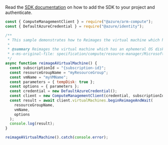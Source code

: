 Read the [SDK documentation](https://github.com/Azure/azure-sdk-for-js/blob/%40azure%2Farm-compute_19.0.0/sdk/compute/arm-compute/README.md) on how to add the SDK to your project and authenticate.

```javascript
const { ComputeManagementClient } = require("@azure/arm-compute");
const { DefaultAzureCredential } = require("@azure/identity");

/**
 * This sample demonstrates how to Reimages the virtual machine which has an ephemeral OS disk back to its initial state.
 *
 * @summary Reimages the virtual machine which has an ephemeral OS disk back to its initial state.
 * x-ms-original-file: specification/compute/resource-manager/Microsoft.Compute/stable/2022-03-01/ComputeRP/examples/virtualMachineExamples/VirtualMachine_Reimage.json
 */
async function reimageAVirtualMachine() {
  const subscriptionId = "{subscription-id}";
  const resourceGroupName = "myResourceGroup";
  const vmName = "myVMName";
  const parameters = { tempDisk: true };
  const options = { parameters };
  const credential = new DefaultAzureCredential();
  const client = new ComputeManagementClient(credential, subscriptionId);
  const result = await client.virtualMachines.beginReimageAndWait(
    resourceGroupName,
    vmName,
    options
  );
  console.log(result);
}

reimageAVirtualMachine().catch(console.error);
```
